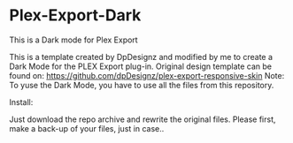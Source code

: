 # Plex-Export-Dark
This is a Dark mode for Plex Export 

This is a template created by DpDesignz and modified by me to create a Dark Mode for the PLEX Export plug-in.
Original design template can be found on: https://github.com/dpDesignz/plex-export-responsive-skin
Note: To yuse the Dark Mode, you have to use all the files from this repository.

Install:

Just download the repo archive and rewrite the original files. Please first, make a back-up of your files, just in case..


